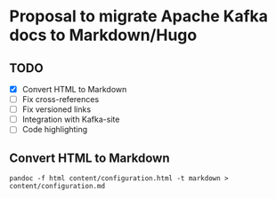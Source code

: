 # Proposal to migrate Apache Kafka docs to Markdown/Hugo

## TODO

- [x] Convert HTML to Markdown
- [ ] Fix cross-references
- [ ] Fix versioned links
- [ ] Integration with Kafka-site
- [ ] Code highlighting

## Convert HTML to Markdown

```shell
pandoc -f html content/configuration.html -t markdown > content/configuration.md
```